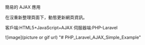 簡易的 AJAX 應用

在沒重新整理頁面下，動態更新網頁資訊。

客戶端:HTML5+JavaScript+AJAX
伺服器端:PHP-Laravel

![image](picture or gif url)
"# PHP_Laravel_AJAX_Simple_Example" 
